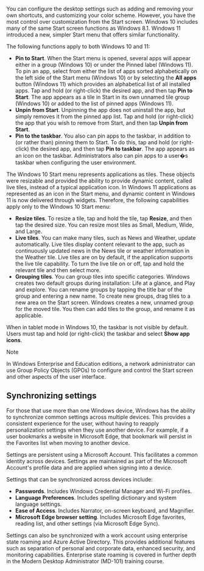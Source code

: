 You can configure the desktop settings such as adding and removing your own shortcuts, and customizing your color scheme. However, you have the most control over customization from the Start screen. Windows 10 includes many of the same Start screen functions as Windows 8.1. Windows 11 introduced a new, simpler Start menu that offers similar functionality.

The following functions apply to both Windows 10 and 11:

 -  **Pin to Start**. When the Start menu is opened, several apps will appear either in a group (Windows 10) or under the Pinned label (Windows 11). To pin an app, select from either the list of apps sorted alphabetically on the left side of the Start menu (Windows 10) or by selecting the **All apps** button (Windows 11) which provides an alphabetical list of all installed apps. Tap and hold (or right-click) the desired app, and then tap **Pin to Start**. The app appears as a tile in Start in its own unnamed tile group (Windows 10) or added to the list of pinned apps (Windows 11).
 -  **Unpin from Start**. Unpinning the app does not uninstall the app, but simply removes it from the pinned app list. Tap and hold (or right-click) the app that you wish to remove from Start, and then tap **Unpin from Start**.
 -  **Pin to the taskbar**. You also can pin apps to the taskbar, in addition to (or rather than) pinning them to Start. To do this, tap and hold (or right-click) the desired app, and then tap **Pin to taskbar**. The app appears as an icon on the taskbar. Administrators also can pin apps to a user�s taskbar when configuring the user environment.

The Windows 10 Start menu represents applications as tiles. These objects were resizable and provided the ability to provide dynamic content, called live tiles, instead of a typical application icon. In Windows 11 applications as represented as an icon in the Start menu, and dynamic content in Windows 11 is now delivered through widgets. Therefore, the following capabilities apply only to the Windows 10 Start menu:

 -  **Resize tiles**. To resize a tile, tap and hold the tile, tap **Resize**, and then tap the desired size. You can resize most tiles as Small, Medium, Wide, and Large.
 -  **Live tiles**. You can make many tiles, such as News and Weather, update automatically. Live tiles display content relevant to the app, such as continuously updated news in the News tile or weather information in the Weather tile. Live tiles are on by default, if the application supports the live tile capability. To turn the live tile on or off, tap and hold the relevant tile and then select more.
 -  **Grouping tiles**. You can group tiles into specific categories. Windows creates two default groups during installation: Life at a glance, and Play and explore. You can rename groups by tapping the title bar of the group and entering a new name. To create new groups, drag tiles to a new area on the Start screen. Windows creates a new, unnamed group for the moved tile. You then can add tiles to the group, and rename it as applicable.

When in tablet mode in Windows 10, the taskbar is not visible by default. Users must tap and hold (or right-click) the taskbar and select **Show app icons**.

> [!NOTE]
> In Windows Enterprise and Education editions, a network administrator can use Group Policy Objects (GPOs) to configure and control the Start screen and other aspects of the user interface.

## Synchronizing settings

For those that use more than one Windows device, Windows has the ability to synchronize common settings across multiple devices. This provides a consistent experience for the user, without having to reapply personalization settings when they use another device. For example, if a user bookmarks a website in Microsoft Edge, that bookmark will persist in the Favorites list when moving to another device.

Settings are persistent using a Microsoft Account. This facilitates a common identity across devices. Settings are maintained as part of the Microsoft Account's profile data and are applied when signing into a device.

Settings that can be synchronized across devices include:

 -  **Passwords**. Includes Windows Credential Manager and Wi-Fi profiles.<br>
 -  **Language Preferences**. Includes spelling dictionary and system language settings.
 -  **Ease of Access**. Includes Narrator, on-screen keyboard, and Magnifier.
 -  **Microsoft Edge browser setting**. Includes Microsoft Edge favorites, reading list, and other settings (via Microsoft Edge Sync).

Settings can also be synchronized with a work account using enterprise state roaming and Azure Active Directory. This provides additional features such as separation of personal and corporate data, enhanced security, and monitoring capabilities. Enterprise state roaming is covered in further depth in the Modern Desktop Administrator (MD-101) training course.
